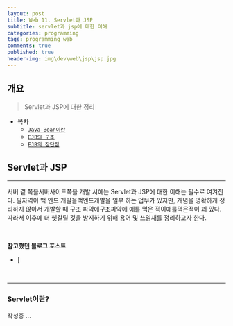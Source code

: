 ```yaml
---
layout: post
title: Web 11. Servlet과 JSP
subtitle: servlet과 jsp에 대한 이해
categories: programming
tags: programming web
comments: true
published: true
header-img: img\dev\web\jsp\jsp.jpg
---
```


## 개요
> Servlet과 JSP에 대한 정리
  
- 목차
	- [`Java Bean이란`](#java-bean이란)
	- [`EJB의 구조`](#ejb의-구조)
	- [`EJB의 장단점`](#ejb의-장단점)
  
## Servlet과 JSP
---
서버 곁 쪽을서버사이드쪽을 개발 시에는 Servlet과 JSP에 대한 이해는 필수로 여겨진다. 필자역이 백 엔드 개발을백엔드개발을 일부 하는 업무가 있지만, 개념을 명확하게 정리하지 않아서 개발할 때 구조 파악에구조파악에 애를 먹은 적이애를먹은적이 꽤 있다. 따라서 이후에 더 헷갈릴 것을 방지하기 위해 용어 및 쓰임새를 정리하고자 한다.


<br>

**참고했던 블로그 포스트**

-   [

<br>

---
### **Servlet이란?**



작성중 ...